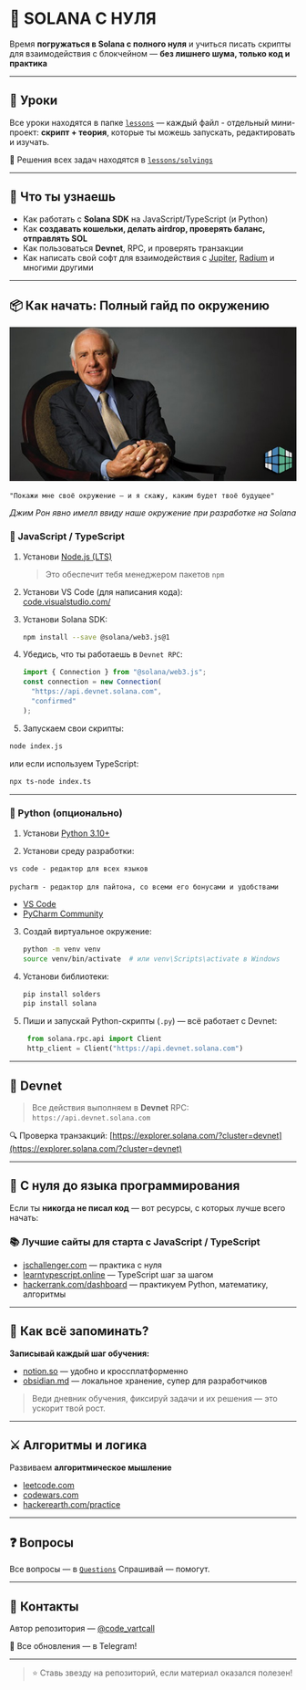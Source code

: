 # 🚀 SOLANA С НУЛЯ

Время **погружаться в Solana с полного нуля** и учиться писать скрипты для взаимодействия с блокчейном — **без лишнего шума, только код и практика**

---

## 📁 Уроки

Все уроки находятся в папке [`lessons`](./lessons) — каждый файл - отдельный мини-проект: **скрипт + теория**, которые ты можешь запускать, редактировать и изучать.

📂 Решения всех задач находятся в [`lessons/solvings`](./lessons/solvings)

---

## 🧠 Что ты узнаешь

- Как работать с **Solana SDK** на JavaScript/TypeScript (и Python)
- Как **создавать кошельки, делать airdrop, проверять баланс, отправлять SOL**
- Как пользоваться **Devnet**, RPC, и проверять транзакции
- Как написать свой софт для взаимодействия с [Jupiter](https://jup.ag/), [Radium](https://raydium.io) и многими другими

---

## 📦 Как начать: Полный гайд по окружению

![Jim Rohn](Jim%20Rohn.jpg)

```
"Покажи мне своё окружение — и я скажу, каким будет твоё будущее"
```

_Джим Рон явно имелл ввиду наше окружение при разработке на Solana_

### 🔨 JavaScript / TypeScript

1. Установи [Node.js (LTS)](https://nodejs.org/)

   > Это обеспечит тебя менеджером пакетов `npm`

2. Установи VS Code (для написания кода):  
   [code.visualstudio.com/](https://code.visualstudio.com/)

3. Установи Solana SDK:

   ```bash
   npm install --save @solana/web3.js@1
   ```

4. Убедись, что ты работаешь в `Devnet RPC`:

   ```ts
   import { Connection } from "@solana/web3.js";
   const connection = new Connection(
     "https://api.devnet.solana.com",
     "confirmed"
   );
   ```

5. Запускаем свои скрипты:

```bash
node index.js
```

или если используем TypeScript:

```bash
npx ts-node index.ts
```

---

### 🐍 Python (опционально)

1. Установи [Python 3.10+](https://www.python.org/downloads/)

2. Установи среду разработки:

```
vs code - редактор для всех языков

pycharm - редактор для пайтона, со всеми его бонусами и удобствами
```

- [VS Code](https://code.visualstudio.com/)
- [PyCharm Community](https://www.jetbrains.com/pycharm/download)

3. Создай виртуальное окружение:

   ```bash
   python -m venv venv
   source venv/bin/activate  # или venv\Scripts\activate в Windows
   ```

4. Установи библиотеки:

   ```bash
   pip install solders
   pip install solana
   ```

5. Пиши и запускай Python-скрипты (`.py`) — всё работает с Devnet:

   ```python
    from solana.rpc.api import Client
    http_client = Client("https://api.devnet.solana.com")
   ```

---

## 🔧 Devnet

> Все действия выполняем в **Devnet**
> RPC: `https://api.devnet.solana.com`

🔍 Проверка транзакций:
[https://explorer.solana.com/?cluster=devnet](https://explorer.solana.com/?cluster=devnet)

---

## 👶 С нуля до языка программирования

Если ты **никогда не писал код** — вот ресурсы, с которых лучше всего начать:

### 📚 Лучшие сайты для старта с JavaScript / TypeScript

- [jschallenger.com](https://jschallenger.com) — практика с нуля
- [learntypescript.online](https://learntypescript.online) — TypeScript шаг за шагом
- [hackerrank.com/dashboard](https://hackerrank.com/dashboard) — практикуем Python, математику, алгоритмы

---

## 🧠 Как всё запоминать?

**Записывай каждый шаг обучения:**

- [notion.so](https://notion.so) — удобно и кроссплатформенно
- [obsidian.md](https://obsidian.md) — локальное хранение, супер для разработчиков

> Веди дневник обучения, фиксируй задачи и их решения — это ускорит твой рост.

---

## ⚔ Алгоритмы и логика

Развиваем **алгоритмическое мышление**

- [leetcode.com](https://leetcode.com)
- [codewars.com](https://codewars.com)
- [hackerearth.com/practice](https://hackerearth.com/practice)

---

## ❓ Вопросы

Все вопросы — в [`Questions`](https://t.me/c/2772080252/291)
Спрашивай — помогут.

---

## 📢 Контакты

Автор репозитория — [@code_vartcall](https://t.me/code_vartcall)

💬 Все обновления — в Telegram!

---

> ⭐ Ставь звезду на репозиторий, если материал оказался полезен!
